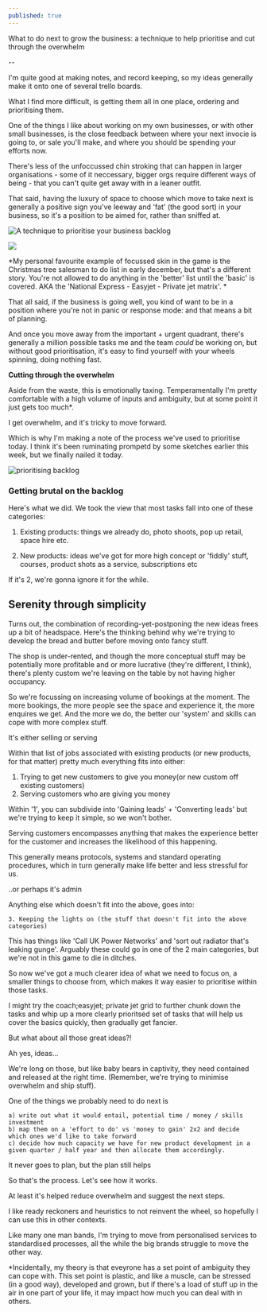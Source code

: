 ```yaml
---
published: true
---
```

What to do next to grow the business: a technique to help prioritise and cut through the overwhelm

--

I'm quite good at making notes, and record keeping, so my ideas generally make it onto one of several trello boards.

What I find more difficult, is getting them all in one place, ordering and prioritising them.

One of the things I like about working on my own businesses, or with other small businesses, is the close feedback between where your next invocie is going to, or sale you'll make, and where you should be spending your efforts now. 

There's less of the unfoccussed chin stroking that can happen in larger organisations - some of it neccessary, bigger orgs require different ways of being - that you can't quite get away with in a leaner outfit.

That said, having the luxury of space to choose which move to take next is generally a positive sign you've leeway and 'fat' (the good sort) in your business, so it's a position to be aimed for, rather than sniffed at.


![A technique to prioritise your business backlog](https://jamesapallister.github.io/jekyll-now/posts/IMG_3970.jpeg)

![]({{site.baseurl}}/https://raw.githubusercontent.com/jamesapallister/jekyll-now/master/_posts/IMG_3970.jpeg)

*My personal favourite example of focussed skin in the game is the Christmas tree salesman to do list in early december, but that's a different story. You're not allowed to do anything in the 'better' list until the 'basic' is covered. AKA the 'National Express - Easyjet - Private jet matrix'. 
*


That all said, if the business is going well, you kind of want to be in a position where you're not in panic or response mode: and that means a bit of planning.

And once you move away from the important + urgent quadrant, there's generally a million possible tasks me and the team *could* be working on, but without good prioritisation, it's easy to find yourself with your wheels spinning, doing nothing fast.

**Cutting through the overwhelm**

Aside from the waste, this is emotionally taxing. Temperamentally I'm pretty comfortable with a high volume of inputs and ambiguity, but at some point it just gets too much*. 

I get overwhelm, and it's tricky to move forward. 

Which is why I'm making a note of the process we've used to prioritise today. I think it's been ruminating prompetd by some sketches earlier this week, but we finally nailed it today.

![prioritising backlog]({{site.baseurl}}/_posts/prioritising-backlo-james-pallister.jpg)


### Getting brutal on the backlog

Here's what we did. We took the view that most tasks fall into one of these categories:

1. Existing products: things we already do, photo shoots, pop up retail, space hire etc. 

2. New products: ideas we've got for more high concept or 'fiddly' stuff, courses, product shots as a service, subscriptions etc


If it's 2, we're gonna ignore it for the while. 

## Serenity through simplicity
Turns out, the combination of recording-yet-postponing the new ideas frees up a bit of headspace. Here's the thinking behind why we're trying to develop the bread and butter before moving onto fancy stuff. 

The shop is under-rented, and though the more conceptual stuff may be potentially more profitable and or more lucrative (they're different, I think), there's plenty custom we're leaving on the table by not having higher occupancy. 

So we're focussing on increasing volume of bookings at the moment. The more bookings, the more people see the space and experience it, the more enquires we get. And the more we do, the better our 'system' and skills can cope with more complex stuff.

It's either selling or serving 

Within that list of jobs associated with existing products (or new products, for that matter) pretty much everything fits into either:

1. Trying to get new customers to give you money(or new custom off existing customers)
2. Serving customers who are giving you money

Within '1', you can subdivide into 'Gaining leads' + 'Converting leads' but we're trying to keep it simple, so we won't bother. 

Serving customers encompasses anything that makes the experience better for the customer and increases the likelihood of this happening. 

This generally means protocols, systems and standard operating procedures, which in turn generally make life better and less stressful for us.

..or perhaps it's admin

Anything else which doesn't fit into the above, goes into:

	3. Keeping the lights on (the stuff that doesn't fit into the above categories)

This has things like 'Call UK Power Networks' and 'sort out radiator that's leaking gunge'. Arguably these could go in one of the 2 main categories, but we're not in this game to die in ditches.

So now we've got a much clearer idea of what we need to focus on, a smaller things to choose from, which makes it way easier to prioritise within those tasks.

I might try the coach;easyjet; private jet grid to further chunk down the tasks and whip up a more clearly prioritsed set of tasks that will help us cover the basics quickly, then gradually get fancier. 

But what about all those great ideas?!

Ah yes, ideas...

We're long on those, but like baby bears in captivity, they need contained and released at the right time. (Remember, we're trying to minimise overwhelm and ship stuff). 

One of the things we probably need to do next is 

	a) write out what it would entail, potential time / money / skills investment
	b) map them on a 'effort to do' vs 'money to gain' 2x2 and decide which ones we'd like to take forward
    c) decide how much capacity we have for new product development in a given quarter / half year and then allocate them accordingly.

It never goes to plan, but the plan still helps

So that's the process. Let's see how it works.

At least it's helped reduce overwhelm and suggest the next steps. 

I like ready reckoners and heuristics to not reinvent the wheel, so hopefully I can use this in other contexts. 

Like many one man bands, I'm trying to move from personalised services to standardised processes, all the while the big brands struggle to move the other way.


*Incidentally, my theory is that eveyrone has a set point of ambiguity they can cope with. This set point is plastic, and like a muscle, can be stressed (in a good way), developed and grown, but if there's a load of stuff up in the air in one part of your life, it may impact how much you can deal with in others.
